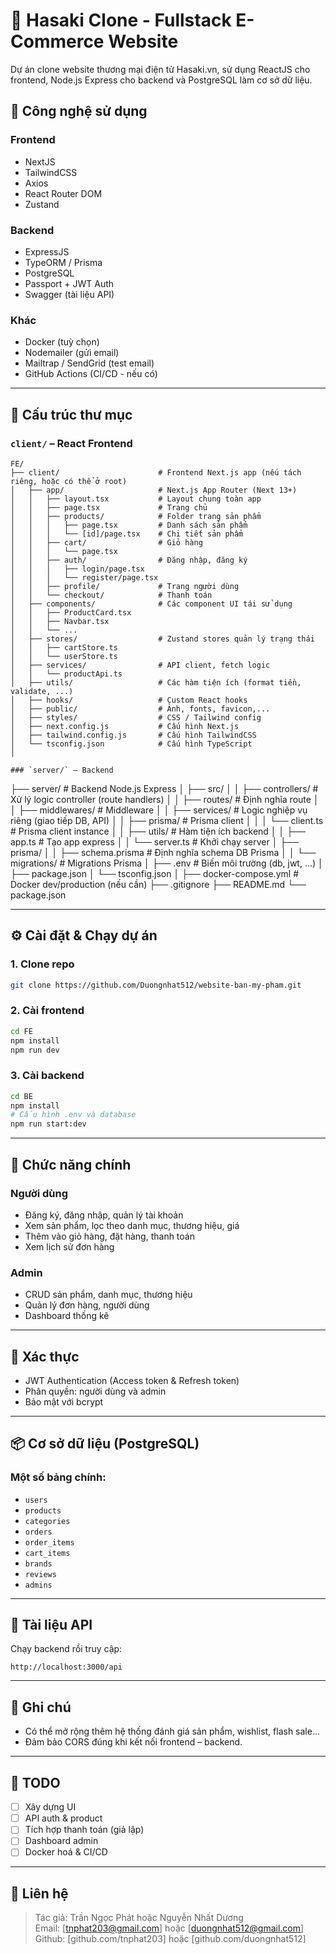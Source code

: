 # 💄 Hasaki Clone - Fullstack E-Commerce Website

Dự án clone website thương mại điện tử Hasaki.vn, sử dụng ReactJS cho frontend, Node.js Express cho backend và PostgreSQL làm cơ sở dữ liệu.

## 🧰 Công nghệ sử dụng

### Frontend
- NextJS
- TailwindCSS
- Axios
- React Router DOM
- Zustand 


### Backend
- ExpressJS
- TypeORM / Prisma
- PostgreSQL
- Passport + JWT Auth
- Swagger (tài liệu API)

### Khác
- Docker (tuỳ chọn)
- Nodemailer (gửi email)
- Mailtrap / SendGrid (test email)
- GitHub Actions (CI/CD - nếu có)

---

## 📂 Cấu trúc thư mục

### `client/` – React Frontend
```
FE/
├── client/                      # Frontend Next.js app (nếu tách riêng, hoặc có thể ở root)
│   ├── app/                     # Next.js App Router (Next 13+)
│   │   ├── layout.tsx           # Layout chung toàn app
│   │   ├── page.tsx             # Trang chủ
│   │   ├── products/            # Folder trang sản phẩm
│   │   │   ├── page.tsx         # Danh sách sản phẩm
│   │   │   └── [id]/page.tsx    # Chi tiết sản phẩm
│   │   ├── cart/                # Giỏ hàng
│   │   │   └── page.tsx
│   │   ├── auth/                # Đăng nhập, đăng ký
│   │   │   ├── login/page.tsx
│   │   │   └── register/page.tsx
│   │   ├── profile/             # Trang người dùng
│   │   └── checkout/            # Thanh toán
│   ├── components/              # Các component UI tái sử dụng
│   │   ├── ProductCard.tsx
│   │   ├── Navbar.tsx
│   │   └── ...
│   ├── stores/                  # Zustand stores quản lý trạng thái
│   │   ├── cartStore.ts
│   │   └── userStore.ts
│   ├── services/                # API client, fetch logic
│   │   └── productApi.ts
│   ├── utils/                   # Các hàm tiện ích (format tiền, validate, ...)
│   ├── hooks/                   # Custom React hooks
│   ├── public/                  # Ảnh, fonts, favicon,...
│   ├── styles/                  # CSS / Tailwind config
│   ├── next.config.js           # Cấu hình Next.js
│   ├── tailwind.config.js       # Cấu hình TailwindCSS
│   └── tsconfig.json            # Cấu hình TypeScript
│

### `server/` – Backend
```
├── server/                      # Backend Node.js Express
│   ├── src/
│   │   ├── controllers/         # Xử lý logic controller (route handlers)
│   │   ├── routes/              # Định nghĩa route
│   │   ├── middlewares/         # Middleware
│   │   ├── services/            # Logic nghiệp vụ riêng (giao tiếp DB, API)
│   │   ├── prisma/              # Prisma client
│   │   │   └── client.ts        # Prisma client instance
│   │   ├── utils/               # Hàm tiện ích backend
│   │   ├── app.ts               # Tạo app express
│   │   └── server.ts            # Khởi chạy server
│   ├── prisma/
│   │   ├── schema.prisma        # Định nghĩa schema DB Prisma
│   │   └── migrations/          # Migrations Prisma
│   ├── .env                    # Biến môi trường (db, jwt, ...)
│   ├── package.json
│   └── tsconfig.json
│
├── docker-compose.yml           # Docker dev/production (nếu cần)
├── .gitignore
├── README.md
└── package.json   

---

## ⚙️ Cài đặt & Chạy dự án

### 1. Clone repo
```bash
git clone https://github.com/Duongnhat512/website-ban-my-pham.git

```

### 2. Cài frontend
```bash
cd FE
npm install
npm run dev
```

### 3. Cài backend
```bash
cd BE
npm install
# Cấu hình .env và database
npm run start:dev
```

---

## 🛒 Chức năng chính

### Người dùng
- Đăng ký, đăng nhập, quản lý tài khoản
- Xem sản phẩm, lọc theo danh mục, thương hiệu, giá
- Thêm vào giỏ hàng, đặt hàng, thanh toán
- Xem lịch sử đơn hàng

### Admin
- CRUD sản phẩm, danh mục, thương hiệu
- Quản lý đơn hàng, người dùng
- Dashboard thống kê

---

## 🔐 Xác thực
- JWT Authentication (Access token & Refresh token)
- Phân quyền: người dùng và admin
- Bảo mật với bcrypt

---

## 📦 Cơ sở dữ liệu (PostgreSQL)

### Một số bảng chính:
- `users`
- `products`
- `categories`
- `orders`
- `order_items`
- `cart_items`
- `brands`
- `reviews`
- `admins`

---

## 📄 Tài liệu API

Chạy backend rồi truy cập:
```
http://localhost:3000/api
```

---

## 📝 Ghi chú
- Có thể mở rộng thêm hệ thống đánh giá sản phẩm, wishlist, flash sale...
- Đảm bảo CORS đúng khi kết nối frontend – backend.

---

## 📌 TODO
- [ ] Xây dựng UI
- [ ] API auth & product
- [ ] Tích hợp thanh toán (giả lập)
- [ ] Dashboard admin
- [ ] Docker hoá & CI/CD

---

## 📧 Liên hệ
> Tác giả: Trần Ngọc Phát hoặc Nguyễn Nhất Dương  
> Email: [tnphat203@gmail.com] hoặc [duongnhat512@gmail.com]  
> Github: [github.com/tnphat203] hoặc [github.com/duongnhat512]
